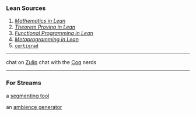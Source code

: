 ### Lean Sources

1. [*Mathematics in Lean*](https://github.com/leanprover-community/mathematics_in_lean)
2. [*Theorem Proving in Lean*](https://github.com/leanprover/theorem_proving_in_lean4)
3. [*Functional Programming in Lean*](https://lean-lang.org/functional_programming_in_lean/)
4. [*Metaprogramming in Lean*](https://github.com/leanprover-community/lean4-metaprogramming-book)
5. [`certigrad`](https://github.com/dselsam/certigrad)

---

chat on [Zulip](https://leanprover.zulipchat.com/)
chat with the [Coq](https://coq.zulipchat.com/) nerds

---

### For Streams

a [segmenting tool](https://github.com/obs-ai/obs-backgroundremoval)

an [ambience generator](https://github.com/facebookresearch/audiocraft)

